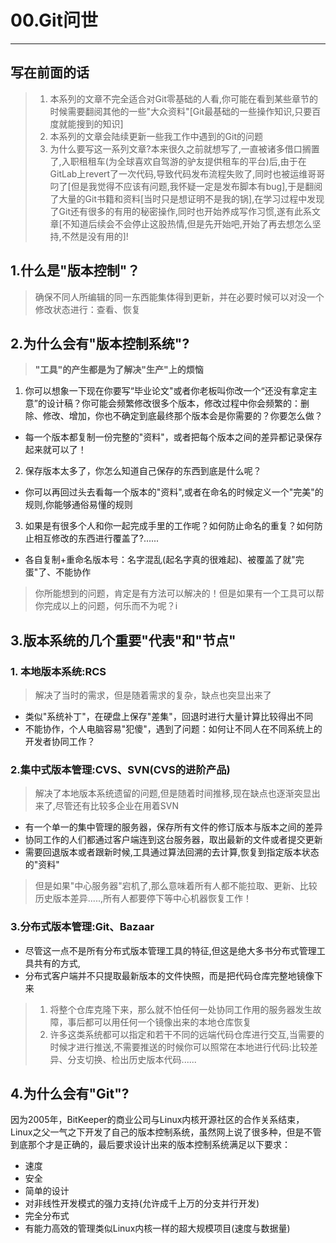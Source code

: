# 00.Git问世
---
## 写在前面的话
> 1. 本系列的文章不完全适合对Git零基础的人看,你可能在看到某些章节的时候需要翻阅其他的一些"大众资料"[Git最基础的一些操作知识,只要百度就能搜到的知识]
> 2. 本系列的文章会陆续更新一些我工作中遇到的Git的问题
> 3. 为什么要写这一系列文章?本来很久之前就想写了,一直被诸多借口搁置了,入职租租车(为全球喜欢自驾游的驴友提供租车的平台)后,由于在GitLab上revert了一次代码,导致代码发布流程失败了,同时也被运维哥哥叼了[但是我觉得不应该有问题,我怀疑一定是发布脚本有bug],于是翻阅了大量的Git书籍和资料[当时只是想证明不是我的锅],在学习过程中发现了Git还有很多的有用的秘密操作,同时也开始养成写作习惯,遂有此系文章[不知道后续会不会停止这股热情,但是先开始吧,开始了再去想怎么坚持,不然是没有用的]!

## 1.什么是"版本控制"？
> 确保不同人所编辑的同一东西能集体得到更新，并在必要时候可以对没一个修改状态进行：查看、恢复

## 2.为什么会有"版本控制系统"?
> **"工具"的产生都是为了解决"生产"上的烦恼**

1. 你可以想象一下现在你要写“毕业论文"或者你老板叫你改一个“还没有拿定主意”的设计稿？你可能会频繁修改很多个版本，修改过程中你会频繁的：删除、修改、增加，你也不确定到底最终那个版本会是你需要的？你要怎么做？
- 每一个版本都复制一份完整的"资料"，或者把每个版本之间的差异都记录保存起来就可以了！
2. 保存版本太多了，你怎么知道自己保存的东西到底是什么呢？
- 你可以再回过头去看每一个版本的"资料",或者在命名的时候定义一个"完美"的规则,你能够通俗易懂的规则
3. 如果是有很多个人和你一起完成手里的工作呢？如何防止命名的重复？如何防止相互修改的东西进行覆盖了?...... 
- 各自复制+重命名版本号：名字混乱(起名字真的很难起)、被覆盖了就"完蛋"了、不能协作

> 你所能想到的问题，肯定是有方法可以解决的！但是如果有一个工具可以帮你完成以上的问题，何乐而不为呢？i

## 3.版本系统的几个重要"代表"和"节点"
### 1. 本地版本系统:RCS
> 解决了当时的需求，但是随着需求的复杂，缺点也突显出来了

- 类似"系统补丁"，在硬盘上保存"差集"，回退时进行大量计算比较得出不同
- 不能协作，个人电脑容易"犯傻"，遇到了问题：如何让不同人在不同系统上的开发者协同工作？

### 2.集中式版本管理:CVS、SVN(CVS的进阶产品)
> 解决了本地版本系统遗留的问题,但是随着时间推移,现在缺点也逐渐突显出来了,尽管还有比较多企业在用着SVN

- 有一个单一的集中管理的服务器，保存所有文件的修订版本与版本之间的差异
- 协同工作的人们都通过客户端连到这台服务器，取出最新的文件或者提交更新
- 需要回退版本或者跟新时候,工具通过算法回溯的去计算,恢复到指定版本状态的"资料"

> 但是如果"中心服务器"宕机了,那么意味着所有人都不能拉取、更新、比较历史版本差异.....,所有人都要停下等中心机器恢复工作！

### 3.分布式版本管理:Git、Bazaar
- 尽管这一点不是所有分布式版本管理工具的特征,但这是绝大多书分布式管理工具共有的方式,
- 分布式客户端并不只提取最新版本的文件快照，而是把代码仓库完整地镜像下来

> 1. 将整个仓库克隆下来，那么就不怕任何一处协同工作用的服务器发生故障，事后都可以用任何一个镜像出来的本地仓库恢复
> 2. 许多这类系统都可以指定和若干不同的远端代码仓库进行交互,当需要的时候才进行推送,不需要推送的时候你可以照常在本地进行代码:比较差异、分支切换、检出历史版本代码......

## 4.为什么会有"Git"?
因为2005年，BitKeeper的商业公司与Linux内核开源社区的合作关系结束，Linux之父一气之下开发了自己的版本控制系统，虽然网上说了很多种，但是不管到底那个才是正确的，最后要求设计出来的版本控制系统满足以下要求：
>
- 速度
- 安全
- 简单的设计
- 对非线性开发模式的强力支持(允许成千上万的分支并行开发)
- 完全分布式
- 有能力高效的管理类似Linux内核一样的超大规模项目(速度与数据量)